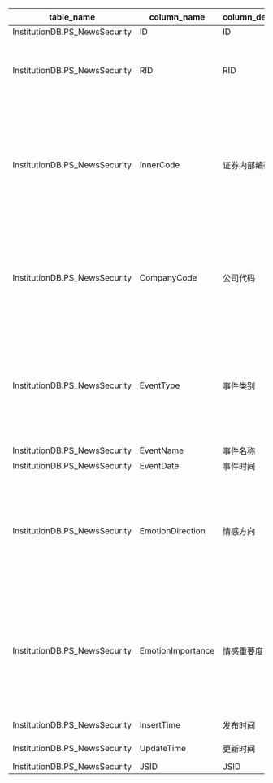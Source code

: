 | table_name| column_name | column_description | 注释 | Annotation | 数据示例|
|---|---|---|---|---|---|
| InstitutionDB.PS_NewsSecurity | ID| ID ||| 646996772025|
| InstitutionDB.PS_NewsSecurity | RID | RID| RID：与舆情资讯主表（PS_NewsMain）表ID字段关联。 | RID: Associated with the ID field of the Public Opinion Information Main Table (PS_NewsMain).| 606498305893|
| InstitutionDB.PS_NewsSecurity | InnerCode | 证券内部编码 | 证券内部编码(InnerCode)：与证券码表总表（SecuMainAll）中内部编码（InnerCode）关联，获得涉及证券的详细信息。| Security Internal Code (InnerCode): Associated with the internal code (InnerCode) in the master table of security codes (SecuMainAll), to obtain detailed information about the securities involved. | 16764 |
| InstitutionDB.PS_NewsSecurity | CompanyCode | 公司代码 | 公司代码(CompanyCode)：与“企业基本信息（EP_CompanyMain）”中的“企业编号CompanyCode）”关联，得到涉及公司的具体说明。 | Company Code: Associated with "Company Code" in "Enterprise Basic Information (EP_CompanyMain)", to obtain specific descriptions of the involved company.| 170593|
| InstitutionDB.PS_NewsSecurity | EventType | 事件类别 | 事件类别（EventType）：根据事件体系指引表（PS_EventStru）中的事件代码（EventCode）关联，获取涉及事件类别的详细信息。 | Event Category (EventType): Obtain detailed information about the event categories involved by associating with the event code (EventCode) in the event system guidance table (PS_EventStru).| FBT000000094|
| InstitutionDB.PS_NewsSecurity | EventName | 事件名称 ||| 对外投资|
| InstitutionDB.PS_NewsSecurity | EventDate | 事件时间 ||| null|
| InstitutionDB.PS_NewsSecurity | EmotionDirection| 情感方向 | 情感方向（EmotionDirection）：该字段固定以下常量：FCC0000002QA — 负面、FCC0000002QF — 中性、FCC0000002Q9 — 正面。| Emotion Direction (EmotionDirection): This field is fixed with the following constants: FCC0000002QA - Negative, FCC0000002QF - Neutral, FCC0000002Q9 - Positive.| FCC0000002QF|
| InstitutionDB.PS_NewsSecurity | EmotionImportance | 情感重要度 | 情感重要度（EmotionImportance）：该字段固定以下常量：FCC0000002QB — 零星、FCC0000002QC— 一星、FCC0000002QD — 二星、FCC0000002QE — 三星。 | Emotion Importance: This field is fixed with the following constants: FCC0000002QB - Sporadic, FCC0000002QC - One Star, FCC0000002QD - Two Stars, FCC0000002QE - Three Stars.| FCC0000002QE|
| InstitutionDB.PS_NewsSecurity | InsertTime| 发布时间 ||| 2020-06-29 06:44:12.670 |
| InstitutionDB.PS_NewsSecurity | UpdateTime| 更新时间 ||| 2020-06-29 06:44:12.670 |
| InstitutionDB.PS_NewsSecurity | JSID| JSID ||| 646996772026|